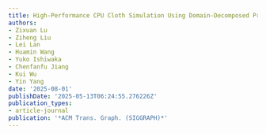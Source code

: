 ```yaml
---
title: High-Performance CPU Cloth Simulation Using Domain-Decomposed Projective Dynamics
authors:
- Zixuan Lu
- Ziheng Liu
- Lei Lan
- Huamin Wang
- Yuko Ishiwaka
- Chenfanfu Jiang
- Kui Wu
- Yin Yang
date: '2025-08-01'
publishDate: '2025-05-13T06:24:55.276226Z'
publication_types:
- article-journal
publication: '*ACM Trans. Graph. (SIGGRAPH)*'
---
```

